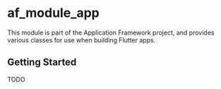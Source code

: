# af_module_app

This module is part of the Application Framework project, and provides various classes for use
when building Flutter apps.

## Getting Started

TODO
